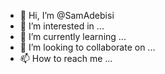 - 👋 Hi, I’m @SamAdebisi
- 👀 I’m interested in ...
- 🌱 I’m currently learning ...
- 💞️ I’m looking to collaborate on ...
- 📫 How to reach me ...

<!---
SamAdebisi/SamAdebisi is a ✨ special ✨ repository because its `README.md` (this file) appears on your GitHub profile.
You can click the Preview link to take a look at your changes.
--->
